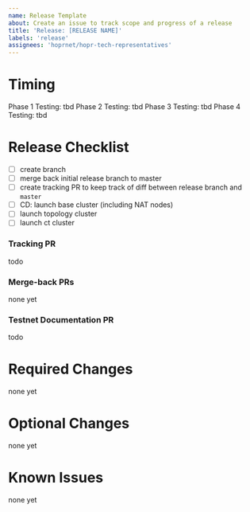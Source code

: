 ```yaml
---
name: Release Template
about: Create an issue to track scope and progress of a release
title: 'Release: [RELEASE NAME]'
labels: 'release'
assignees: 'hoprnet/hopr-tech-representatives'
---
```


# Timing

Phase 1 Testing: tbd
Phase 2 Testing: tbd
Phase 3 Testing: tbd
Phase 4 Testing: tbd

# Release Checklist

- [ ] create branch
- [ ] merge back initial release branch to master 
- [ ] create tracking PR to keep track of diff between release branch and `master`
- [ ] CD: launch base cluster (including NAT nodes)
- [ ] launch topology cluster
- [ ] launch ct cluster

### Tracking PR

todo

### Merge-back PRs

none yet

### Testnet Documentation PR

todo

# Required Changes

none yet

# Optional Changes

none yet

# Known Issues

none yet
